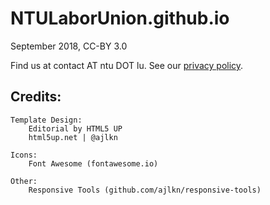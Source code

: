 # NTULaborUnion.github.io
September 2018, CC-BY 3.0

Find us at contact AT ntu DOT lu.
See our [privacy policy](https://privacypolicies.com/privacy/view/4845ff9c52b4b2517ac1ca2441c61c62).

## Credits:

	Template Design:
		Editorial by HTML5 UP
		html5up.net | @ajlkn

	Icons:
		Font Awesome (fontawesome.io)

	Other:
		Responsive Tools (github.com/ajlkn/responsive-tools)